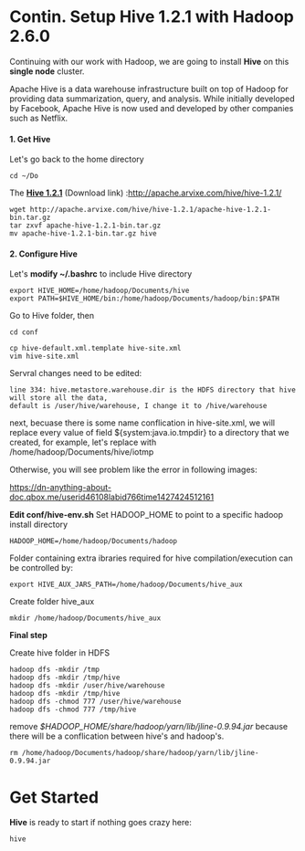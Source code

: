 # Contin. Setup Hive 1.2.1 with Hadoop 2.6.0

Continuing with our work with Hadoop, we are going to install **Hive** on this **single node** cluster.

Apache Hive is a data warehouse infrastructure built on top of Hadoop for providing data summarization, query, and analysis. While initially developed by Facebook, Apache Hive is now used and developed by other companies such as Netflix.

#### 1. Get Hive
Let's go back to the home directory
```
cd ~/Do
```
The **[Hive 1.2.1]** (Download link) :http://apache.arvixe.com/hive/hive-1.2.1/
```
wget http://apache.arvixe.com/hive/hive-1.2.1/apache-hive-1.2.1-bin.tar.gz
tar zxvf apache-hive-1.2.1-bin.tar.gz
mv apache-hive-1.2.1-bin.tar.gz hive 
```
#### 2. Configure Hive
Let's **modify ~/.bashrc** to include Hive directory 
```
export HIVE_HOME=/home/hadoop/Documents/hive
export PATH=$HIVE_HOME/bin:/home/hadoop/Documents/hadoop/bin:$PATH
```
Go to Hive folder,
then
```
cd conf
```
```
cp hive-default.xml.template hive-site.xml
vim hive-site.xml
```
Servral changes need to be edited:
```
line 334: hive.metastore.warehouse.dir is the HDFS directory that hive will store all the data, 
default is /user/hive/warehouse, I change it to /hive/warehouse
```
next, becuase there is some name conflication in hive-site.xml, we will replace every value of field ${system:java.io.tmpdir} to a directory that we created, for example, let's replace with /home/hadoop/Documents/hive/iotmp

Otherwise, you will see problem like the error in following images:

https://dn-anything-about-doc.qbox.me/userid46108labid766time1427424512161

**Edit conf/hive-env.sh**
Set HADOOP_HOME to point to a specific hadoop install directory
```
HADOOP_HOME=/home/hadoop/Documents/hadoop
```
Folder containing extra ibraries required for hive compilation/execution can be controlled by:
```
export HIVE_AUX_JARS_PATH=/home/hadoop/Documents/hive_aux
```
Create folder hive_aux
```
mkdir /home/hadoop/Documents/hive_aux
```
**Final step**

Create hive folder in HDFS
```
hadoop dfs -mkdir /tmp
hadoop dfs -mkdir /tmp/hive
hadoop dfs -mkdir /user/hive/warehouse
hadoop dfs -mkdir /tmp/hive
hadoop dfs -chmod 777 /user/hive/warehouse
hadoop dfs -chmod 777 /tmp/hive
```
remove *$HADOOP_HOME/share/hadoop/yarn/lib/jline-0.9.94.jar* because there will be a conflication between hive's and hadoop's.
```
rm /home/hadoop/Documents/hadoop/share/hadoop/yarn/lib/jline-0.9.94.jar
```

# Get Started
**Hive** is ready to start if nothing goes crazy here:
```
hive
```







[Hive 1.2.1]: http://apache.arvixe.com/hive/hive-1.2.1/apache-hive-1.2.1-bin.tar.gz

